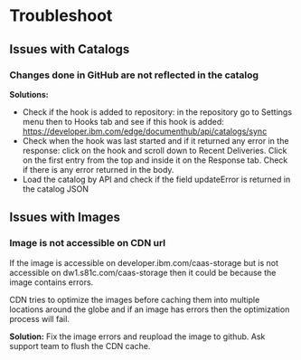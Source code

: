 # Troubleshoot

## Issues with Catalogs

### Changes done in GitHub are not reflected in the catalog

**Solutions:**
  - Check if the hook is added to repository: in the repository go to Settings menu then to Hooks tab and see if this hook is added: https://developer.ibm.com/edge/documenthub/api/catalogs/sync
  - Check when the hook was last started and if it returned any error in the response: click on the hook and scroll down to Recent Deliveries. Click on the first entry from the top and inside it on the Response tab. Check if there is any error returned in the body.
  - Load the catalog by API and check if the field updateError is returned in the catalog JSON

## Issues with Images

### Image is not accessible on CDN url

If the image is accessible on developer.ibm.com/caas-storage but is not accessible on dw1.s81c.com/caas-storage then it could be because the image contains errors.

CDN tries to optimize the images before caching them into multiple locations around the globe and if an image has errors then the optimization process will fail.

**Solution:** Fix the image errors and reupload the image to github. Ask support team to flush the CDN cache.

